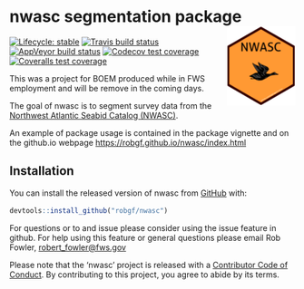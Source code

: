
<!-- README.md is generated from README.Rmd. Please edit that file -->

# nwasc segmentation package <img src="man/figures/logo.png" align="right" height=140/>

[![Lifecycle:
stable](https://img.shields.io/badge/lifecycle-stable-brightgreen.svg)](https://www.tidyverse.org/lifecycle/#stable)
[![Travis build
status](https://travis-ci.org/robgf/nwasc.svg?branch=master)](https://travis-ci.org/robgf/nwasc)
[![AppVeyor build
status](https://ci.appveyor.com/api/projects/status/github/robgf/nwasc?branch=master&svg=true)](https://ci.appveyor.com/project/robgf/nwasc)
[![Codecov test
coverage](https://codecov.io/gh/robgf/nwasc/branch/master/graph/badge.svg)](https://codecov.io/gh/robgf/nwasc?branch=master)
[![Coveralls test
coverage](https://coveralls.io/repos/github/robgf/nwasc/badge.svg)](https://coveralls.io/r/robgf/nwasc?branch=master)

This was a project for BOEM produced while in FWS employment and will be remove in the coming days.

The goal of nwasc is to segment survey data from the [Northwest Atlantic
Seabid Catalog
(NWASC)](https://github.com/USFWS/AMAPPS/tree/master/NWASC).

An example of package usage is contained in the package vignette and on
the github.io webpage <https://robgf.github.io/nwasc/index.html>

## Installation

You can install the released version of nwasc from
[GitHub](https://github.com/robgf/nwasc) with:

``` r
devtools::install_github("robgf/nwasc")
```

For questions or to and issue please consider using the issue feature in
github. For help using this feature or general questions please email
Rob Fowler, <robert_fowler@fws.gov>

Please note that the ‘nwasc’ project is released with a [Contributor
Code of Conduct](.github/CODE_OF_CONDUCT.md). By contributing to this
project, you agree to abide by its terms.
